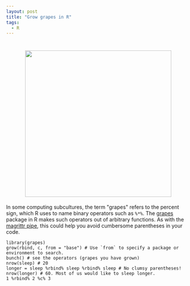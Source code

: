 ```yaml
---
layout: post
title: "Grow grapes in R"
tags: 
  - R
---
```


<h1 align="center">
  <img width="400" src="{{ base }}/img/grapes.png" alt="">
</h1>

In some computing subcultures, the term "grapes" refers to the percent sign, which R uses to name binary operators such as <code>%*%</code>. The <a href="https://CRAN.R-project.org/package=grapes">grapes</a> package in R makes such operators out of arbitrary functions. As with the <a href="https://CRAN.R-project.org/package=magrittr/vignettes/magrittr.html">magrittr pipe</a>, this could help you avoid cumbersome parentheses in your code.

<pre><code>library(grapes)
grow(rbind, c, from = "base") # Use `from` to specify a package or environment to search.
bunch() # see the operators (grapes you have grown)
nrow(sleep) # 20
longer = sleep %rbind% sleep %rbind% sleep # No clumsy parentheses!
nrow(longer) # 60. Most of us would like to sleep longer.
1 %rbind% 2 %c% 3
</code></pre>
